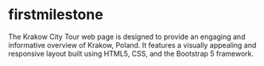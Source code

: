 # firstmilestone
The Krakow City Tour web page is designed to provide an engaging and informative overview of Krakow, Poland. It features a visually appealing and responsive layout built using HTML5, CSS, and the Bootstrap 5 framework.
